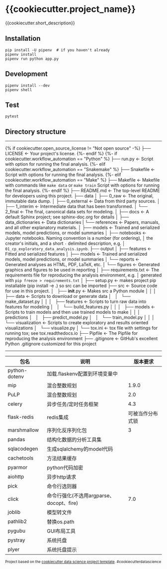 {{cookiecutter.project_name}}
==============================

{{cookiecutter.short_description}}

## Installation

    pip install -U pipenv  # if you haven't already
    pipenv install
    pipenv run python app.py
    
## Development

    pipenv install --dev
    pipenv shell
    
## Test

    pytest


## Directory structure
------------
{% if cookiecutter.open_source_license != "Not open source" -%}
    ├── LICENSE                   <- Your project's license.
{%- endif %}
{%- if cookiecutter.workflow_automation == "Python" %}
    ├── run.py                   <- Script with option for running the final analysis.
{%- elif cookiecutter.workflow_automation == "Snakemake" %}
    ├── Snakefile                <- Script with options for running the final analysis.
{%- elif cookiecutter.workflow_automation == "Make" %}
    ├── Makefile           <- Makefile with commands like `make data` or `make train` Script with options for running the final analysis.
{%- endif %}
    ├── README.md          <- The top-level README for developers using this project.
    ├── data
    │   ├── 0_raw                 <- The original, immutable data dump.
    │   ├── 0_external            <- Data from third party sources.
    │   ├── 1_interim             <- Intermediate data that has been transformed.
    │   └── 2_final               <- The final, canonical data sets for modeling.
    │
    ├── docs               <- A default Sphinx project; see sphinx-doc.org for details
    │   ├── data_dictionaries     <- Data dictionaries
    |   └── references            <- Papers, manuals, and all other explanatory materials.
    │
    ├── models             <- Trained and serialized models, model predictions, or model summaries
    │
    ├── notebooks          <- Jupyter notebooks. Naming convention is a number (for ordering),
    │                         the creator's initials, and a short `-` delimited description, e.g.
    │                         `01_cp_exploratory_data_analysis.ipynb`.
    ├── output
    │   ├── features              <- Fitted and serialized features
    │   ├── models                <- Trained and serialized models, model predictions, or model summaries
    │   └── reports               <- Generated analyses as HTML, PDF, LaTeX, etc.
    │       └── figures           <- Generated graphics and figures to be used in reporting
    │
    ├── requirements.txt   <- The requirements file for reproducing the analysis environment, e.g.
    │                         generated with `pip freeze > requirements.txt`
    │
    ├── setup.py           <- makes project pip installable (pip install -e .) so src can be imported
    ├── src                <- Source code for use in this project.
    │   ├── __init__.py    <- Makes src a Python module
    │   │
    │   ├── data           <- Scripts to download or generate data
    │   │   └── make_dataset.py
    │   │
    │   ├── features       <- Scripts to turn raw data into features for modeling
    │   │   └── build_features.py
    │   │
    │   ├── models         <- Scripts to train models and then use trained models to make
    │   │   │                 predictions
    │   │   ├── predict_model.py
    │   │   └── train_model.py
    │   │
    │   └── visualization  <- Scripts to create exploratory and results oriented visualizations
    │       └── visualize.py
    │
    └── tox.ini            <- tox file with settings for running tox; see tox.readthedocs.io
    ├── Pipfile                   <- The Pipfile for reproducing the analysis environment
    ├── .gitignore                <- GitHub's excellent Python .gitignore customized for this project


--------

|包名|说明|版本要求|
|----|----|----|
|python-dotenv|加载.flaskenv配置到环境变量中||
|mip|混合整数规划|1.9.0|
|PuLP|混合整数规划|2.0|
|celery|异步任务/定时任务框架|4.3|
|flask-redis|redis集成|可被当作分布式锁|
|marshmallow|序列化反序列化包|3|
|pandas|结构化数据的分析工具集||
|sqlacodegen|生成sqlalchemy的model代码||
|cachetools|方法结果缓存||
|pyarmor|python代码加密||
|aiohttp|异步http请求||
|pick|命令行选则器||
|click|命令行强化(不选用argparse、docopt、fire)|7.0|
|joblib|模型转文件||
|pathlib2|替换os.path|
|pygubu|GUI布局工具|
|pystray|系统托盘|
|plyer|系统托盘提示|

<p><small>Project based on the <a target="_blank" href="https://drivendata.github.io/cookiecutter-data-science/">cookiecutter data science project template</a>. #cookiecutterdatascience</small></p>

[Cookiecutter]: https://github.com/audreyr/cookiecutter
[Pipenv]: https://pipenv.pypa.io/en/latest/
[Weights and Biases]: https://www.wandb.com/
[MLFlow]: https://mlflow.org/
[asyncio]: https://docs.python.org/3/library/asyncio.html
[Typer]: https://typer.tiangolo.com/
[Pandas]: https://pandas.pydata.org/
[numpy]: https://numpy.org/
[scipy]: https://www.scipy.org/
[seaborn]: https://seaborn.pydata.org/
[jupyterlab]: https://jupyterlab.readthedocs.io/en/stable/
[black]: https://github.com/psf/black
[isort]: https://github.com/timothycrosley/isort
[autoflake]: https://github.com/myint/autoflake
[pylint]: https://www.pylint.org/
[Pytest]: https://docs.pytest.org/en/latest/
[pygubu]: https://github.com/alejandroautalan/pygubu